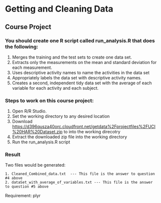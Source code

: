 # Getting and Cleaning Data
## Course Project

### You should create one R script called run_analysis.R that does the following:

1. Merges the training and the test sets to create one data set.
2. Extracts only the measurements on the mean and standard deviation for each measurement.
3. Uses descriptive activity names to name the activities in the data set
4. Appropriately labels the data set with descriptive activity names.
5. Creates a second, independent tidy data set with the average of each variable for each activity and each subject.
 
### Steps to work on this course project:

1. Open R/R Studio.
2. Set the working directory to any desired location
3. Download https://d396qusza40orc.cloudfront.net/getdata%2Fprojectfiles%2FUCI%20HAR%20Dataset.zip to into the working direcotry
4. Extract the downloaded zip file into the working directory
5. Run the run_analysis.R script

### Result
Two files would be generated:

    1. Cleaned_Combined_data.txt  --- This file is the answer to question #4 above
    2. dataSet_with_average_of_variables.txt --- This file is the answer to question #5 above
    
Requirement: plyr

